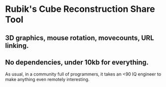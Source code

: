 # Rubik's Cube Reconstruction Share Tool

## 3D graphics, mouse rotation, movecounts, URL linking.

## No dependencies, under 10kb for everything.

As usual, in a community full of programmers, it takes an <90 IQ engineer to make anything even remotely interesting.